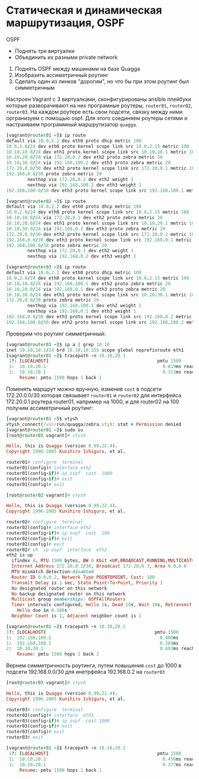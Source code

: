 # Статическая и динамическая маршрутизация, OSPF 
OSPF
- Поднять три виртуалки
- Объединить их разными private network
1. Поднять OSPF между машинами на базе Quagga
2. Изобразить ассиметричный роутинг
3. Сделать один из линков "дорогим", но что бы при этом роутинг был симметричным


Настроен Vagrant c 3 виртуалками, сконфигурированы ansible плейбуки которые разворачивают на них програмные роутеры, ```router01```, ```router02```, ```router03```. На каждом роутере есть свои подсети, связку между ними оргранизуем с помощью ospf. Для этого соединяем роутеры сетями и настраиваем программный маршрутизатор ```quagga```.

```ruby
[vagrant@router01 ~]$ ip route
default via 10.0.2.2 dev eth0 proto dhcp metric 100
10.0.2.0/24 dev eth0 proto kernel scope link src 10.0.2.15 metric 100
10.10.10.0/24 dev eth1 proto kernel scope link src 10.10.10.1 metric 101
10.10.20.0/24 via 172.20.0.2 dev eth2 proto zebra metric 20
10.10.30.0/24 via 192.168.100.2 dev eth3 proto zebra metric 20
172.20.0.0/30 dev eth2 proto kernel scope link src 172.20.0.1 metric 102
192.168.0.0/30 proto zebra metric 20
        nexthop via 172.20.0.2 dev eth2 weight 1
        nexthop via 192.168.100.2 dev eth3 weight 1
192.168.100.0/30 dev eth3 proto kernel scope link src 192.168.100.1 metric 103
```
```ruby
[vagrant@router02 ~]$ ip route
default via 10.0.2.2 dev eth0 proto dhcp metric 100
10.0.2.0/24 dev eth0 proto kernel scope link src 10.0.2.15 metric 100
10.10.10.0/24 via 172.20.0.1 dev eth2 proto zebra metric 20
10.10.20.0/24 dev eth1 proto kernel scope link src 10.10.20.1 metric 101
10.10.30.0/24 via 192.168.0.2 dev eth3 proto zebra metric 20
172.20.0.0/30 dev eth2 proto kernel scope link src 172.20.0.2 metric 102
192.168.0.0/30 dev eth3 proto kernel scope link src 192.168.0.1 metric 103
192.168.100.0/30 proto zebra metric 20
        nexthop via 172.20.0.1 dev eth2 weight 1
        nexthop via 192.168.0.2 dev eth3 weight 1
```
```ruby
[vagrant@router03 ~]$ ip route
default via 10.0.2.2 dev eth0 proto dhcp metric 100
10.0.2.0/24 dev eth0 proto kernel scope link src 10.0.2.15 metric 100
10.10.10.0/24 via 192.168.100.1 dev eth2 proto zebra metric 20
10.10.20.0/24 via 192.168.0.1 dev eth3 proto zebra metric 20
10.10.30.0/24 dev eth1 proto kernel scope link src 10.10.30.1 metric 101
172.20.0.0/30 proto zebra metric 20
        nexthop via 192.168.100.1 dev eth2 weight 1
        nexthop via 192.168.0.1 dev eth3 weight 1
192.168.0.0/30 dev eth3 proto kernel scope link src 192.168.0.2 metric 103
192.168.100.0/30 dev eth2 proto kernel scope link src 192.168.100.2 metric 102
```
Проверим что роутинг симметричный:
```ruby
[vagrant@router01 ~]$ ip a | grep 10.10
inet 10.10.10.1/24 brd 10.10.10.255 scope global noprefixroute eth1
[vagrant@router01 ~]$ tracepath -n 10.10.20.1
 1?: [LOCALHOST]                                         pmtu 1500
 1:  10.10.20.1                                            0.819ms reached
 1:  10.10.20.1                                            0.313ms reached
     Resume: pmtu 1500 hops 1 back 1
 ```
 Поменять маршрут можно вручную, изменив ```cost``` в подсети 172.20.0.0/30 которая связывает ```router01``` и ```router02``` для интерфейса 172.20.0.1 роутера router01,  например на 1000, и для router02  на 100 получим ассиметричный роутинг:
 
 ```ruby
 [vagrant@router01 ~]$ vtysh
vtysh_connect(/var/run/quagga/zebra.vty): stat = Permission denied
[vagrant@router01 ~]$ sudo su
[root@router01 vagrant]# vtysh

Hello, this is Quagga (version 0.99.22.4).
Copyright 1996-2005 Kunihiro Ishiguro, et al.

router01# configure  terminal
router01(config)# interface eth2
router01(config-if)# ip ospf  cost  1000
router01(config-if)# exit
router01(config)# exit
```
```ruby
[root@router02 vagrant]# vtysh

Hello, this is Quagga (version 0.99.22.4).
Copyright 1996-2005 Kunihiro Ishiguro, et al.

router02# configure  terminal
router02(config)# interface eth2
router02(config-if)# ip ospf  cost  100
router02(config-if)# exit
router02(config)# exit
router02# sh  ip ospf  interface  eth2
eth2 is up
  ifindex 4, MTU 1500 bytes, BW 0 Kbit <UP,BROADCAST,RUNNING,MULTICAST>
  Internet Address 172.20.0.2/30, Broadcast 172.20.0.3, Area 0.0.0.0
  MTU mismatch detection:disabled
  Router ID 0.0.0.2, Network Type POINTOPOINT, Cost: 100
  Transmit Delay is 1 sec, State Point-To-Point, Priority 1
  No designated router on this network
  No backup designated router on this network
  Multicast group memberships: OSPFAllRouters
  Timer intervals configured, Hello 5s, Dead 10s, Wait 10s, Retransmit 5
    Hello due in 0.166s
  Neighbor Count is 1, Adjacent neighbor count is 1
  ```
 ```ruby
 [vagrant@router01 ~]$ tracepath -n 10.10.20.1
 1?: [LOCALHOST]                                         pmtu 1500
 1:  192.168.100.2                                         0.400ms
 1:  192.168.100.2                                         0.389ms
 2:  10.10.20.1                                            0.693ms reached
     Resume: pmtu 1500 hops 2 back 2
 ```
 Вернем симметричность роутинга, путем повышения ```cost``` до 1000 в подсети 192.168.0.0/30 для инетрфейса 192.168.0.2 на ```router03```
 ```ruby
 [root@router03 vagrant]# vtysh

Hello, this is Quagga (version 0.99.22.4).
Copyright 1996-2005 Kunihiro Ishiguro, et al.

router03# configure  terminal
router03(config)# interface  eth3
router03(config-if)# ip ospf  cost 1000
router03(config-if)# exit
router03(config)# exit
router03# exit
```
```ruby
[vagrant@router01 ~]$ tracepath -n 10.10.20.1
 1?: [LOCALHOST]                                         pmtu 1500
 1:  10.10.20.1                                            0.456ms reached
 1:  10.10.20.1                                            0.377ms reached
     Resume: pmtu 1500 hops 1 back 1
 ```
